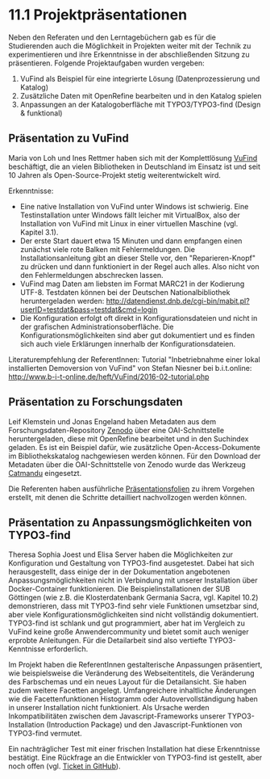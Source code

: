 # 11.1 Projektpräsentationen

Neben den Referaten und den Lerntagebüchern gab es für die Studierenden auch die Möglichkeit in Projekten weiter mit der Technik zu experimentieren und ihre Erkenntnisse in der abschließenden Sitzung zu präsentieren. Folgende Projektaufgaben wurden vergeben:

1. VuFind als Beispiel für eine integrierte Lösung (Datenprozessierung und Katalog)
2. Zusätzliche Daten mit OpenRefine bearbeiten und in den Katalog spielen
3. Anpassungen an der Katalogoberfläche mit TYPO3/TYPO3-find (Design & funktional)

## Präsentation zu VuFind

Maria von Loh und Ines Rettmer haben sich mit der Komplettlösung [VuFind](https://vufind.org/vufind/) beschäftigt, die an vielen Bibliotheken in Deutschland im Einsatz ist und seit 10 Jahren als Open-Source-Projekt stetig weiterentwickelt wird.

Erkenntnisse:

* Eine native Installation von VuFind unter Windows ist schwierig. Eine Testinstallation unter Windows fällt leicher mit VirtualBox, also der Installation von VuFind mit Linux in einer virtuellen Maschine (vgl. Kapitel 3.1).
* Der erste Start dauert etwa 15 Minuten und dann empfangen einen zunächst viele rote Balken mit Fehlermeldungen. Die Installationsanleitung gibt an dieser Stelle vor, den "Reparieren-Knopf" zu drücken und dann funktioniert in der Regel auch alles. Also nicht von den Fehlermeldungen abschrecken lassen.
* VuFind mag Daten am liebsten im Format MARC21 in der Kodierung UTF-8. Testdaten können bei der Deutschen Nationalbibliothek heruntergeladen werden: http://datendienst.dnb.de/cgi-bin/mabit.pl?userID=testdat&pass=testdat&cmd=login
* Die Konfiguration erfolgt oft direkt in Konfigurationsdateien und nicht in der grafischen Administrationsoberfläche. Die Konfigurationsmöglichkeiten sind aber gut dokumentiert und es finden sich auch viele Erklärungen innerhalb der Konfigurationsdateien.

Literaturempfehlung der ReferentInnen: Tutorial "Inbetriebnahme einer lokal installierten Demoversion von VuFind" von Stefan Niesner bei b.i.t.online: http://www.b-i-t-online.de/heft/VuFind/2016-02-tutorial.php

## Präsentation zu Forschungsdaten

Leif Klemstein und Jonas Engeland haben Metadaten aus dem Forschungsdaten-Repository [Zenodo](https://zenodo.org) über eine OAI-Schnittstelle heruntergeladen, diese mit OpenRefine bearbeitet und in den Suchindex geladen. Es ist ein Beispiel dafür, wie zusätzliche Open-Access-Dokumente im Bibliothekskatalog nachgewiesen werden können. Für den Download der Metadaten über die OAI-Schnittstelle von Zenodo wurde das Werkzeug [Catmandu](http://librecat.org/) eingesetzt.

Die Referenten haben ausführliche [Präsentationsfolien](https://felixlohmeier.gitbooks.io/seminar-wir-bauen-uns-einen-bibliothekskatalog/content/slides/11_1_engeland_klemstein_forschungsdaten.pdf) zu ihrem Vorgehen erstellt, mit denen die Schritte detailliert nachvollzogen werden können.

## Präsentation zu Anpassungsmöglichkeiten von TYPO3-find

Theresa Sophia Joest und Elisa Server haben die Möglichkeiten zur Konfiguration und Gestaltung von TYPO3-find ausgetestet. Dabei hat sich herausgestellt, dass einige der in der Dokumentation angebotenen Anpassungsmöglichkeiten nicht in Verbindung mit unserer Installation über Docker-Container funktionieren. Die Beispielinstallationen der SUB Göttingen (wie z.B. die Klosterdatenbank Germania Sacra, vgl. Kapitel 10.2) demonstrieren, dass mit TYPO3-find sehr viele Funktionen umsetzbar sind, aber viele Konfigurationsmöglichkeiten sind nicht vollständig dokumentiert. TYPO3-find ist schlank und gut programmiert, aber hat im Vergleich zu VuFind keine große Anwendercommunity und bietet somit auch weniger erprobte Anleitungen. Für die Detailarbeit sind also vertiefte TYPO3-Kenntnisse erforderlich.

Im Projekt haben die ReferentInnen gestalterische Anpassungen präsentiert, wie beispielsweise die Veränderung des Webseitentitels, die Veränderung des Farbschemas und ein neues Layout für die Detailansicht. Sie haben zudem weitere Facetten angelegt. Umfangreichere inhaltliche Änderungen wie die Facettenfunktionen Histogramm oder Autovervollständigung haben in unserer Installation nicht funktioniert. Als Ursache werden Inkompatibilitäten zwischen dem Javascript-Frameworks unserer TYPO3-Installation (Introduction Package) und den Javascript-Funktionen von TYPO3-find vermutet.

Ein nachträglicher Test mit einer frischen Installation hat diese Erkenntnisse bestätigt. Eine Rückfrage an die Entwickler von TYPO3-find ist gestellt, aber noch offen (vgl. [Ticket in GitHub](https://github.com/subugoe/typo3-find/issues/121)).

